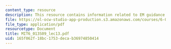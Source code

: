 ```yaml
---
content_type: resource
description: This resource contains information related to EM guidance and filtering.
file: https://ol-ocw-studio-app-production.s3.amazonaws.com/courses/6-013-electromagnetics-and-applications-spring-2009/165f062f18bc1753decab36974850414_MIT6_013S09_lec13.pdf
file_type: application/pdf
resourcetype: Document
title: MIT6_013S09_lec13.pdf
uid: 165f062f-18bc-1753-deca-b36974850414
---
```

